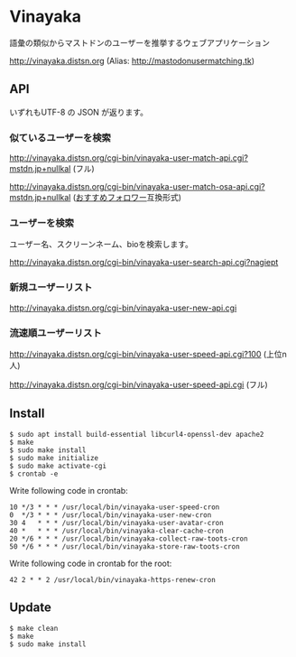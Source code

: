 # Vinayaka

語彙の類似からマストドンのユーザーを推挙するウェブアプリケーション

http://vinayaka.distsn.org
(Alias: http://mastodonusermatching.tk)

## API

いずれもUTF-8 の JSON が返ります。

### 似ているユーザーを検索

http://vinayaka.distsn.org/cgi-bin/vinayaka-user-match-api.cgi?mstdn.jp+nullkal (フル)

http://vinayaka.distsn.org/cgi-bin/vinayaka-user-match-osa-api.cgi?mstdn.jp+nullkal ([おすすめフォロワー](https://followlink.osa-p.net/recommend.html)互換形式)


### ユーザーを検索

ユーザー名、スクリーンネーム、bioを検索します。

http://vinayaka.distsn.org/cgi-bin/vinayaka-user-search-api.cgi?nagiept

### 新規ユーザーリスト

http://vinayaka.distsn.org/cgi-bin/vinayaka-user-new-api.cgi

### 流速順ユーザーリスト

http://vinayaka.distsn.org/cgi-bin/vinayaka-user-speed-api.cgi?100 (上位n人)

http://vinayaka.distsn.org/cgi-bin/vinayaka-user-speed-api.cgi (フル)

## Install

    $ sudo apt install build-essential libcurl4-openssl-dev apache2
    $ make
    $ sudo make install
    $ sudo make initialize
    $ sudo make activate-cgi
    $ crontab -e

Write following code in crontab:

    10 */3 * * * /usr/local/bin/vinayaka-user-speed-cron
    0  */3 * * * /usr/local/bin/vinayaka-user-new-cron
    30 4   * * * /usr/local/bin/vinayaka-user-avatar-cron
    40 *   * * * /usr/local/bin/vinayaka-clear-cache-cron
    20 */6 * * * /usr/local/bin/vinayaka-collect-raw-toots-cron
    50 */6 * * * /usr/local/bin/vinayaka-store-raw-toots-cron

Write following code in crontab for the root:

    42 2 * * 2 /usr/local/bin/vinayaka-https-renew-cron

## Update

    $ make clean
    $ make
    $ sudo make install
